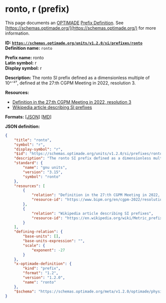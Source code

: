 # ronto, r (prefix)
This page documents an [OPTIMADE](https://www.optimade.org/) [Prefix Definition](https://schemas.optimade.org/#definitions). See [https://schemas.optimade.org/](https://schemas.optimade.org/) for more information.

**ID: [`https://schemas.optimade.org/units/v1.2.0/si/prefixes/ronto`](https://schemas.optimade.org/units/v1.2.0/si/prefixes/ronto)**  
**Definition name:** `ronto`

**Prefix name:** ronto  
**Latin symbol:** r  
**Display symbol:** r  
  
**Description:** The ronto SI prefix defined as a dimensionless multiple of 10^⁻²⁷, defined at the 27:th CGPM Meeting in 2022, resolution 3.



**Resources:**

- [Definition in the 27:th CGPM Meeting in 2022, resolution 3](https://www.bipm.org/en/cgpm-2022/resolution-3)
- [Wikipedia article describing SI prefixes](https://en.wikipedia.org/wiki/Metric_prefix)


**Formats:** [[JSON](ronto.json)] [[MD](ronto.md)]

**JSON definition:**

``` json
{
    "title": "ronto",
    "symbol": "r",
    "display-symbol": "r",
    "$id": "https://schemas.optimade.org/units/v1.2.0/si/prefixes/ronto",
    "description": "The ronto SI prefix defined as a dimensionless multiple of 10^\u207b\u00b2\u2077, defined at the 27:th CGPM Meeting in 2022, resolution 3.",
    "standard": {
        "name": "gnu units",
        "version": "3.15",
        "symbol": "ronto"
    },
    "resources": [
        {
            "relation": "Definition in the 27:th CGPM Meeting in 2022, resolution 3",
            "resource-id": "https://www.bipm.org/en/cgpm-2022/resolution-3"
        },
        {
            "relation": "Wikipedia article describing SI prefixes",
            "resource-id": "https://en.wikipedia.org/wiki/Metric_prefix"
        }
    ],
    "defining-relation": {
        "base-units": [],
        "base-units-expression": "",
        "scale": {
            "exponent": -27
        }
    },
    "x-optimade-definition": {
        "kind": "prefix",
        "format": "1.2",
        "version": "1.2.0",
        "name": "ronto"
    },
    "$schema": "https://schemas.optimade.org/meta/v1.2.0/optimade/physical_unit_definition.md"
}
```